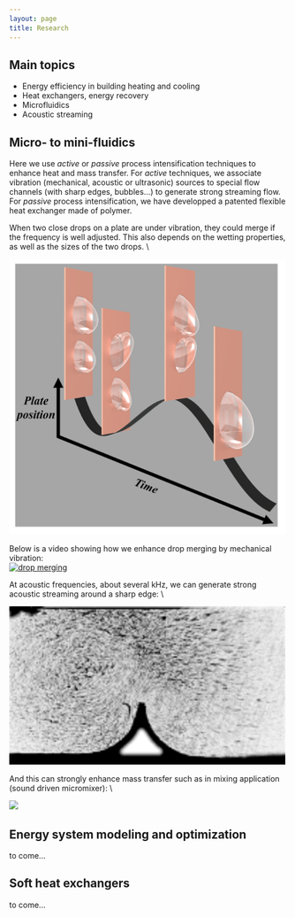 ```yaml
---
layout: page
title: Research
---
```


## Main topics
- Energy efficiency in building heating and cooling
- Heat exchangers, energy recovery
- Microfluidics
- Acoustic streaming 

## Micro- to mini-fluidics
Here we use *active* or *passive* process intensification techniques to enhance heat and mass transfer. For *active* techniques, we associate vibration (mechanical, acoustic or ultrasonic) sources to special flow channels (with sharp edges, bubbles...) to generate strong streaming flow. For *passive* process intensification, we have developped a patented flexible heat exchanger made of polymer. 

When two close drops on a plate are under vibration, they could merge if the frequency is well adjusted. This also depends on the wetting properties, as well as the sizes of the two drops. \


[<img src="static/img/vibdropmergecoverfig.png" width="500"/>](image.png)


Below is a video showing how we enhance drop merging by mechanical vibration: \
[![drop merging](http://img.youtube.com/vi/OCKlnEh3tEQ/0.jpg)](https://youtu.be/OCKlnEh3tEQ) 


At acoustic frequencies, about several kHz, we can generate strong acoustic streaming around a sharp edge: \ 

[<img src="static/img/seasasymstrong.gif" width="500"/>](image.png)



And this can strongly enhance mass transfer such as in mixing application (sound driven micromixer): \

[<img src="static/img/seasmixing.png" width="500"/>](image.png)



## Energy system modeling and optimization
to come...

## Soft heat exchangers
to come... 
